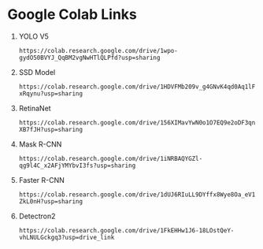 # Google Colab Links

1. YOLO V5
    
    `https://colab.research.google.com/drive/1wpo-gydO50BVYJ_QqBM2vgNwHTlQLPfd?usp=sharing`

2. SSD Model

    `https://colab.research.google.com/drive/1HDVFMb209v_g4GNvK4qd0Aq1lFxRqynu?usp=sharing`

3. RetinaNet 

    `https://colab.research.google.com/drive/156XIMavYwN0o1O7EQ9e2oDF3qnXB7fJH?usp=sharing`

4. Mask R-CNN 

    `https://colab.research.google.com/drive/1iNRBAQYGZl-qg9l4C_x2AFjYMYbvI3fs?usp=sharing`

5. Faster R-CNN 

    `https://colab.research.google.com/drive/1dUJ6RIuLL9DYffx8Wye8Oa_eV1ZkL0nH?usp=sharing`

6. Detectron2 

    `https://colab.research.google.com/drive/1FkEHHw1J6-18LOstQeY-vhLNULGckgq3?usp=drive_link`
